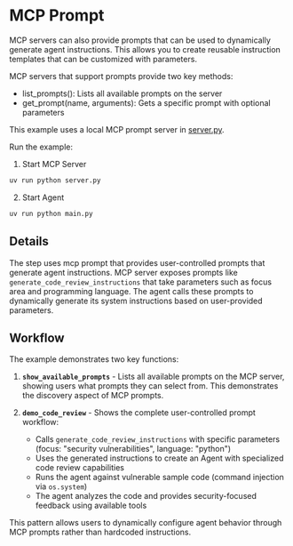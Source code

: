# MCP Prompt

MCP servers can also provide prompts that can be used to dynamically generate agent instructions. This allows you to create reusable instruction templates that can be customized with parameters.

MCP servers that support prompts provide two key methods:
- list_prompts(): Lists all available prompts on the server
- get_prompt(name, arguments): Gets a specific prompt with optional parameters

This example uses a local MCP prompt server in [server.py](server.py).

Run the example:

1. Start MCP Server

```bash
uv run python server.py
```

2. Start Agent
```bash
uv run python main.py
```

## Details

The step uses mcp prompt that provides user-controlled prompts that generate agent instructions. MCP server exposes prompts like `generate_code_review_instructions` that take parameters such as focus area and programming language. The agent calls these prompts to dynamically generate its system instructions based on user-provided parameters.

## Workflow

The example demonstrates two key functions:

1. **`show_available_prompts`** - Lists all available prompts on the MCP server, showing users what prompts they can select from. This demonstrates the discovery aspect of MCP prompts.

2. **`demo_code_review`** - Shows the complete user-controlled prompt workflow:
   - Calls `generate_code_review_instructions` with specific parameters (focus: "security vulnerabilities", language: "python")
   - Uses the generated instructions to create an Agent with specialized code review capabilities
   - Runs the agent against vulnerable sample code (command injection via `os.system`)
   - The agent analyzes the code and provides security-focused feedback using available tools

This pattern allows users to dynamically configure agent behavior through MCP prompts rather than hardcoded instructions. 
